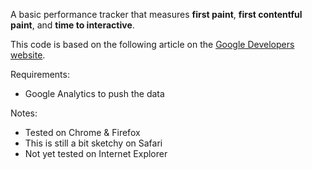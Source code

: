 A basic performance tracker that measures **first paint**, **first contentful paint**, and **time to interactive**.

This code is based on the following article on the [Google Developers website](https://developers.google.com/web/updates/2017/06/user-centric-performance-metrics).

Requirements:
- Google Analytics to push the data

Notes:
- Tested on Chrome & Firefox
- This is still a bit sketchy on Safari
- Not yet tested on Internet Explorer